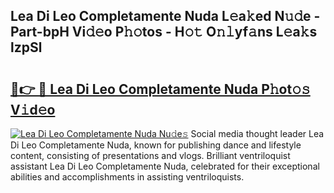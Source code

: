 ## Lea Di Leo Completamente Nuda L𝚎a𝚔ed N𝚞𝚍e - Part-bpH Vi𝚍𝚎o P𝚑𝚘tos - H𝚘𝚝 O𝚗𝚕yf𝚊ns L𝚎a𝚔s lzpSl

# <h2><a href="http://kfdjxg.oniu.top/?m=Lea+Di+Leo+Completamente+Nuda">🔗👉 🔴 Lea Di Leo Completamente Nuda P𝚑ot𝚘𝚜 V𝚒d𝚎o</a></h2>

[![Lea Di Leo Completamente Nuda Nu𝚍e𝚜](https://i.imgur.com/0qMVB7G.gif)](http://kfdjxg.oniu.top/?m=Lea+Di+Leo+Completamente+Nuda)
Social media thought leader Lea Di Leo Completamente Nuda, known for publishing dance and lifestyle content, consisting of presentations and vlogs. Brilliant ventriloquist assistant Lea Di Leo Completamente Nuda, celebrated for their exceptional abilities and accomplishments in assisting ventriloquists.  
